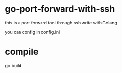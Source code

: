 # go-port-forward-with-ssh
this is a port forward tool through ssh write with Golang

you can config in config.ini

# compile
go build
